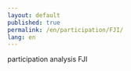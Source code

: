 ```yaml
---
layout: default
published: true
permalink: /en/participation/FJI/
lang: en
---
```


participation analysis FJI
